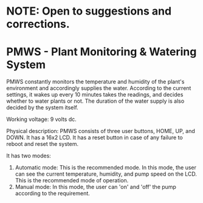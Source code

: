 # NOTE: Open to suggestions and corrections.
# PMWS - Plant Monitoring & Watering System
PMWS constantly monitors the temperature and humidity of the plant's environment and accordingly supplies the water.
According to the current settings, it wakes up every 10 minutes takes the readings, and decides whether to water plants or not.
The duration of the water supply is also decided by the system itself.

Working voltage: 9 volts dc.

Physical description:
PMWS consists of three user buttons, HOME, UP, and DOWN.
It has a 16x2 LCD.
It has a reset button in case of any failure to reboot and reset the system.

It has two modes:
1. Automatic mode: This is the recommended mode. In this mode, the user can see the current temperature, humidity, and pump speed on the LCD.  This is the recommended mode of operation.
2. Manual mode: In this mode, the user can 'on' and 'off' the pump according to the requirement.
